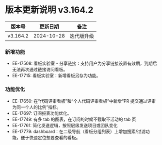 # 版本更新说明 v3.164.2

| 版本号<br/>   | 更新日期<br/>   | 备注<br/>       |
| ------------- | --------------- | --------------- |
| v3.164.2<br/> | 2024-10-28<br/> | 迭代版升级<br/> |

### 新增功能

- EE-17508: 看板实验室 - 分享链接：支持用户为分享链接设置有效期，到期后无法再次通过链接访问看板。
- EE-17715: 看板实验室：新增看板另存为功能。

### 功能优化

- EE-17650: 在“代码评审看板”和“个人代码评审看板”中新增“PR 提交通过评审为同一个人的比例”指标。
- EE-17697: 订阅报表功能优化。
- EE-17749: 有多 tab 的图表，在订阅的时候不截取不活动的 tab 页
- EE-17761: 简化发送逻辑，按照层级发送项目或团队变化
- EE-17779: dashboard：在二级导航（看板分组列表）上增加搜索/过滤功能，便于快速定位想要查看的看板。

